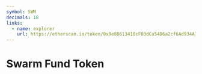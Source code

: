 ```yaml
---
symbol: SWM
decimals: 18
links:
  - name: explorer
    url: https://etherscan.io/token/0x9e88613418cF03dCa54D6a2cf6Ad934A78C7A17A
---
```


# Swarm Fund Token
